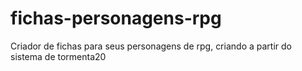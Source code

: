 # fichas-personagens-rpg
Criador de fichas para seus personagens de rpg, criando a partir do sistema de tormenta20
